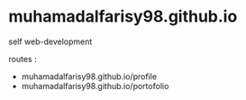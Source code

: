 # muhamadalfarisy98.github.io
self web-development


routes :
* muhamadalfarisy98.github.io/profile
* muhamadalfarisy98.github.io/portofolio
